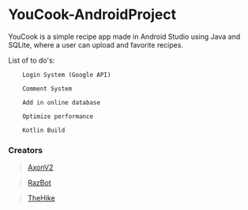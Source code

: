 # YouCook-AndroidProject

YouCook is a simple recipe app made in Android Studio using Java and SQLite, where a user can upload and favorite recipes.

List of to do's:

        Login System (Google API)
        
        Comment System
        
        Add in online database
        
        Optimize performance
        
        Kotlin Build

### Creators
> [AxonV2](https://github.com/AxonV2)

> [RazBot](https://github.com/RazBot21)

> [TheHike](https://github.com/TheHike)


